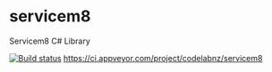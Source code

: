 # servicem8
Servicem8 C# Library

[![Build status](https://ci.appveyor.com/api/projects/status/asgxe28y02jjrsp4/branch/master?svg=true)](https://ci.appveyor.com/project/codelabnz/servicem8/branch/master) https://ci.appveyor.com/project/codelabnz/servicem8
